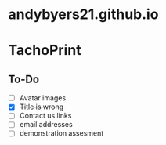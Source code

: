 # andybyers21.github.io
# TachoPrint

## To-Do

- [ ] Avatar images
- [X] ~~Title is wrong~~
- [ ] Contact us links
- [ ] email addresses
- [ ] demonstration assesment